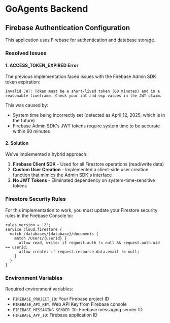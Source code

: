 # GoAgents Backend

## Firebase Authentication Configuration

This application uses Firebase for authentication and database storage.

### Resolved Issues

#### 1. ACCESS_TOKEN_EXPIRED Error

The previous implementation faced issues with the Firebase Admin SDK token expiration:

```
Invalid JWT: Token must be a short-lived token (60 minutes) and in a reasonable timeframe. Check your iat and exp values in the JWT claim.
```

This was caused by:
- System time being incorrectly set (detected as April 12, 2025, which is in the future)
- Firebase Admin SDK's JWT tokens require system time to be accurate within 60 minutes

#### 2. Solution

We've implemented a hybrid approach:

1. **Firebase Client SDK** - Used for all Firestore operations (read/write data)
2. **Custom User Creation** - Implemented a client-side user creation function that mimics the Admin SDK's interface
3. **No JWT Tokens** - Eliminated dependency on system-time-sensitive tokens

### Firestore Security Rules

For this implementation to work, you must update your Firestore security rules in the Firebase Console to:

```
rules_version = '2';
service cloud.firestore {
  match /databases/{database}/documents {
    match /Users/{userId} {
      allow read, write: if request.auth != null && request.auth.uid == userId;
      allow create: if request.resource.data.email != null;
    }
  }
}
```

### Environment Variables

Required environment variables:
- `FIREBASE_PROJECT_ID`: Your Firebase project ID
- `FIREBASE_API_KEY`: Web API Key from Firebase console
- `FIREBASE_MESSAGING_SENDER_ID`: Firebase messaging sender ID
- `FIREBASE_APP_ID`: Firebase application ID 